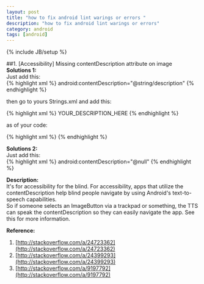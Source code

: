 ```yaml
---
layout: post
title: "how to fix android lint warings or errors "
description: "how to fix android lint warings or errors"
category: android 
tags: [android]
---
```

{% include JB/setup %}

##1. [Accessibility] Missing contentDescription attribute on image           
**Solutions 1:**         
Just add this:        
{% highlight xml %}
android:contentDescription="@string/description"
{% endhighlight %}

then go to yours Strings.xml and add this:

{% highlight xml %}
<string name="description"> YOUR_DESCRIPTION_HERE </string>
{% endhighlight %}

as of your code:

{% highlight xml %}
<ImageButton
    android:id="@+id/callbannerbuttonpg1"
    android:layout_width="fill_parent"
    android:layout_height="wrap_content"
    android:layout_marginTop="157dp"
    android:background="@null"
    android:src="@drawable/callbanner"
    android:visibility="invisible"
    android:contentDescription="@string/description" /> 
 {% endhighlight %}
<!-- more -->  

**Solutions 2:**    
Just add this:        
{% highlight xml %}
android:contentDescription="@null"
{% endhighlight %}

**Description:**       
It's for accessibility for the blind. For accessibility, apps that utilize the contentDescription help blind people navigate by using Android's text-to-speech capabilities.          
So if someone selects an ImageButton via a trackpad or something, the TTS can speak the contentDescription so they can easily navigate the app. See this for more information.          
    
**Reference:**    
1. [http://stackoverflow.com/a/24723362](http://stackoverflow.com/a/24723362)          
2. [http://stackoverflow.com/a/24399293](http://stackoverflow.com/a/24399293)           
3. [http://stackoverflow.com/a/9197792](http://stackoverflow.com/a/9197792)         